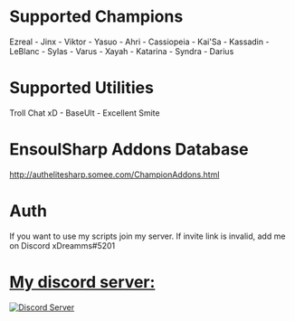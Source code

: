 
# Supported Champions
Ezreal - Jinx - Viktor - Yasuo - Ahri - Cassiopeia - Kai'Sa - Kassadin - LeBlanc - Sylas - Varus - Xayah - Katarina - Syndra - Darius
# Supported Utilities
Troll Chat xD - BaseUlt - Excellent Smite

# EnsoulSharp Addons Database
http://authelitesharp.somee.com/ChampionAddons.html

# Auth
If you want to use my scripts join my server. If invite link is invalid, add me on Discord xDreamms#5201

<p align="center">
  <a href="https://discord.gg/8rshyxS">
    <h1> My discord server: </h1>
    <img src="https://discordapp.com/assets/fc0b01fe10a0b8c602fb0106d8189d9b.png" alt="Discord Server">
  </a>
  </p>
